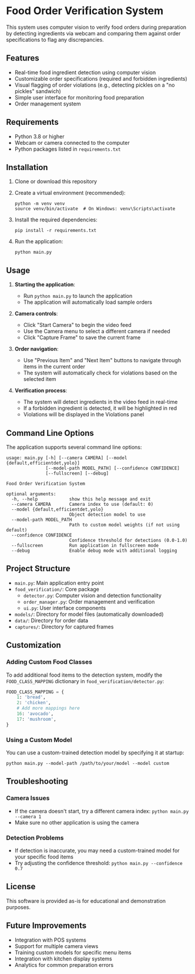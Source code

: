 # Food Order Verification System

This system uses computer vision to verify food orders during preparation by detecting ingredients via webcam and comparing them against order specifications to flag any discrepancies.

## Features

- Real-time food ingredient detection using computer vision
- Customizable order specifications (required and forbidden ingredients)
- Visual flagging of order violations (e.g., detecting pickles on a "no pickles" sandwich)
- Simple user interface for monitoring food preparation
- Order management system

## Requirements

- Python 3.8 or higher
- Webcam or camera connected to the computer
- Python packages listed in `requirements.txt`

## Installation

1. Clone or download this repository

2. Create a virtual environment (recommended):
   ```
   python -m venv venv
   source venv/bin/activate  # On Windows: venv\Scripts\activate
   ```

3. Install the required dependencies:
   ```
   pip install -r requirements.txt
   ```

4. Run the application:
   ```
   python main.py
   ```

## Usage

1. **Starting the application**:
   - Run `python main.py` to launch the application
   - The application will automatically load sample orders

2. **Camera controls**:
   - Click "Start Camera" to begin the video feed
   - Use the Camera menu to select a different camera if needed
   - Click "Capture Frame" to save the current frame

3. **Order navigation**:
   - Use "Previous Item" and "Next Item" buttons to navigate through items in the current order
   - The system will automatically check for violations based on the selected item

4. **Verification process**:
   - The system will detect ingredients in the video feed in real-time
   - If a forbidden ingredient is detected, it will be highlighted in red
   - Violations will be displayed in the Violations panel

## Command Line Options

The application supports several command line options:

```
usage: main.py [-h] [--camera CAMERA] [--model {default,efficientdet,yolo}]
               [--model-path MODEL_PATH] [--confidence CONFIDENCE]
               [--fullscreen] [--debug]

Food Order Verification System

optional arguments:
  -h, --help            show this help message and exit
  --camera CAMERA       Camera index to use (default: 0)
  --model {default,efficientdet,yolo}
                        Object detection model to use
  --model-path MODEL_PATH
                        Path to custom model weights (if not using default)
  --confidence CONFIDENCE
                        Confidence threshold for detections (0.0-1.0)
  --fullscreen          Run application in fullscreen mode
  --debug               Enable debug mode with additional logging
```

## Project Structure

- `main.py`: Main application entry point
- `food_verification/`: Core package
  - `detector.py`: Computer vision and detection functionality
  - `order_manager.py`: Order management and verification
  - `ui.py`: User interface components
- `models/`: Directory for model files (automatically downloaded)
- `data/`: Directory for order data
- `captures/`: Directory for captured frames

## Customization

### Adding Custom Food Classes

To add additional food items to the detection system, modify the `FOOD_CLASS_MAPPING` dictionary in `food_verification/detector.py`:

```python
FOOD_CLASS_MAPPING = {
    1: 'bread',
    2: 'chicken',
    # Add more mappings here
    16: 'avocado',
    17: 'mushroom',
}
```

### Using a Custom Model

You can use a custom-trained detection model by specifying it at startup:

```
python main.py --model-path /path/to/your/model --model custom
```

## Troubleshooting

### Camera Issues

- If the camera doesn't start, try a different camera index: `python main.py --camera 1`
- Make sure no other application is using the camera

### Detection Problems

- If detection is inaccurate, you may need a custom-trained model for your specific food items
- Try adjusting the confidence threshold: `python main.py --confidence 0.7`

## License

This software is provided as-is for educational and demonstration purposes.

## Future Improvements

- Integration with POS systems
- Support for multiple camera views
- Training custom models for specific menu items
- Integration with kitchen display systems
- Analytics for common preparation errors